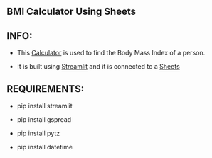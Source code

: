 ## BMI Calculator Using Sheets

## INFO:

* This [Calculator](https://body-mass-index-calci.herokuapp.com/) is used to find the Body Mass Index of a person.

* It is built using [Streamlit](https://streamlit.io/) and it is connected to a [Sheets](https://www.google.com/sheets/about/)

## REQUIREMENTS:

* pip install streamlit

* pip install gspread

* pip install pytz

* pip install datetime

